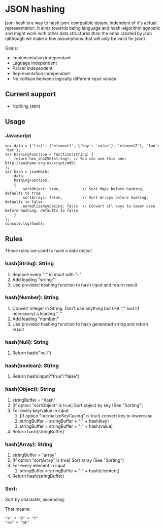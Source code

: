 # JSON hashing
json-hash is a way to hash json-compatible datam, indendent of it's actuall representation. It aims towards being language and hash-algorithm agnostic and might work with other data structures than the ones created by json (although we make a few assumptions that will only be valid for json)

Goals:

* Implementation independant
* Laguage independent
* Parser independent
* Representation independant
* No collison between logically different input values

## Current support

* Nothing (atm)

## Usage

### Javascript

    var data = {'list': ['element1', {'key': 'value'}, 'element2'], 'foo': 'bar'};
    var hashingFunction = function(string) {
        return hex_sha256(string); // You can use this one: http://pajhome.org.uk/crypt/md5/
    };
    var hash = jsonHash(
        data, 
        hashingFunction,
        {
            sortObject: true,          // Sort Maps before hashing, defaults to true 
            sortArrays: false,         // Sort Arrays before hashing, defaults to false
            normalizeKeyCasing: false  // Convert all keys to lower case before hashing, defaults to false
        }
    );
    console.log(hash);

## Rules
Those rules are used to hash a data object

### hash(String): String
1. Replace every ":" in input with "::"
2. Add leading "string:"
3. Use provided hashing function to hash input and return result

### hash(Number): String
1. Convert integer in String. Don't use anything but 0-9 "," and (if necessary) a leading "-"
2. Add leading "number:"
3. Use provided hashing function to hash generated string and return result

### hash(Null): String
1. Return hash("null")

### hash(boolean): String
1. Return hash(input?"true":"false")

### hash(Object): String
<ol>
<li>stringBuffer = "hash"</li>
<li>[If option "sortObject" is true] Sort object by key (See "Sorting")</li>
<li>
For every key/value in input:
<ol>
<li>[If option "normalizeKeyCasing" is true] convert key to lowercase</li>
<li>stringBuffer = stringBuffer + ":" + hash(key)</li>
<li>stringBuffer = stringBuffer + ":" + hash(value)</li>
</ol>
</li>
<li>Return hash(stringBuffer)</li>
</ol>

### hash(Array): String
<ol>
<li>stringBuffer = "array"</li>
<li>[If option "sortArray" is true] Sort array (See "Sorting")</li>
<li>
For every element in input
<ol>
<li>stringBuffer = stringBuffer + ":" + hash(elemtent)</li>
</ol>
</li>
<li>Return hash(stringBuffer)</li>
</ol>

### Sort:
Sort by character, ascending. 

That means:

    "a" < "b" < "c"
    "aa" < "ab"